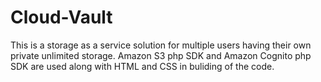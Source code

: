 # Cloud-Vault
This is a storage as a service solution for multiple users having their own private unlimited storage. 
Amazon S3 php SDK and Amazon Cognito php SDK are used along with HTML and CSS in buliding of the code.
